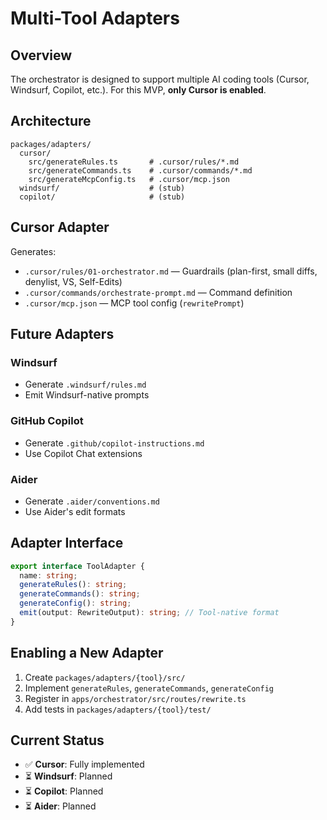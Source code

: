 # Multi-Tool Adapters

## Overview

The orchestrator is designed to support multiple AI coding tools (Cursor, Windsurf, Copilot, etc.). For this MVP, **only Cursor is enabled**.

## Architecture

```
packages/adapters/
  cursor/
    src/generateRules.ts       # .cursor/rules/*.md
    src/generateCommands.ts    # .cursor/commands/*.md
    src/generateMcpConfig.ts   # .cursor/mcp.json
  windsurf/                    # (stub)
  copilot/                     # (stub)
```

## Cursor Adapter

Generates:
- `.cursor/rules/01-orchestrator.md` — Guardrails (plan-first, small diffs, denylist, VS, Self-Edits)
- `.cursor/commands/orchestrate-prompt.md` — Command definition
- `.cursor/mcp.json` — MCP tool config (`rewritePrompt`)

## Future Adapters

### Windsurf
- Generate `.windsurf/rules.md`
- Emit Windsurf-native prompts

### GitHub Copilot
- Generate `.github/copilot-instructions.md`
- Use Copilot Chat extensions

### Aider
- Generate `.aider/conventions.md`
- Use Aider's edit formats

## Adapter Interface

```typescript
export interface ToolAdapter {
  name: string;
  generateRules(): string;
  generateCommands(): string;
  generateConfig(): string;
  emit(output: RewriteOutput): string; // Tool-native format
}
```

## Enabling a New Adapter

1. Create `packages/adapters/{tool}/src/`
2. Implement `generateRules`, `generateCommands`, `generateConfig`
3. Register in `apps/orchestrator/src/routes/rewrite.ts`
4. Add tests in `packages/adapters/{tool}/test/`

## Current Status

- ✅ **Cursor**: Fully implemented
- ⏳ **Windsurf**: Planned
- ⏳ **Copilot**: Planned
- ⏳ **Aider**: Planned



